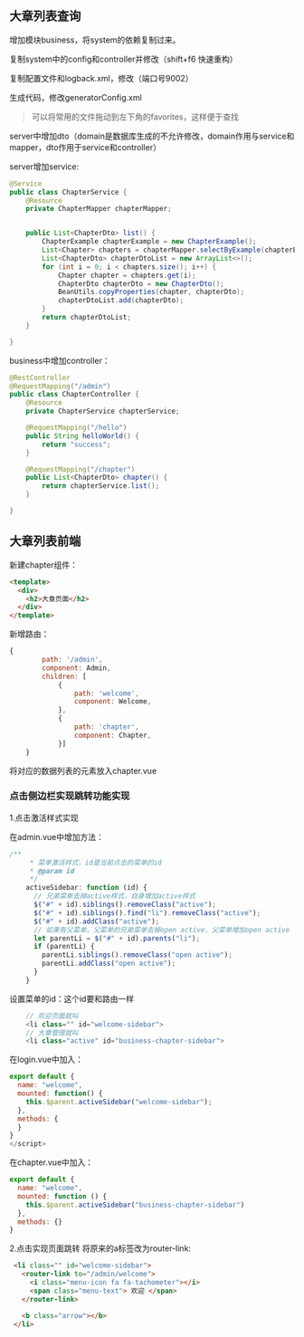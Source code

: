 ## 大章列表查询
增加模块business，将system的依赖复制过来。

复制system中的config和controller并修改（shift+f6 快速重构）

复制配置文件和logback.xml，修改（端口号9002）

生成代码，修改generatorConfig.xml

> 可以将常用的文件拖动到左下角的favorites，这样便于查找

server中增加dto（domain是数据库生成的不允许修改，domain作用与service和mapper，dto作用于service和controller）

server增加service:
```java
@Service
public class ChapterService {
    @Resource
    private ChapterMapper chapterMapper;


    public List<ChapterDto> list() {
        ChapterExample chapterExample = new ChapterExample();
        List<Chapter> chapters = chapterMapper.selectByExample(chapterExample);
        List<ChapterDto> chapterDtoList = new ArrayList<>();
        for (int i = 0; i < chapters.size(); i++) {
            Chapter chapter = chapters.get(i);
            ChapterDto chapterDto = new ChapterDto();
            BeanUtils.copyProperties(chapter, chapterDto);
            chapterDtoList.add(chapterDto);
        }
        return chapterDtoList;
    }

}
```
business中增加controller：
```java
@RestController
@RequestMapping("/admin")
public class ChapterController {
    @Resource
    private ChapterService chapterService;

    @RequestMapping("/hello")
    public String helloWorld() {
        return "success";
    }

    @RequestMapping("/chapter")
    public List<ChapterDto> chapter() {
        return chapterService.list();
    }

}
```

## 大章列表前端
新建chapter组件：
```html
<template>
  <div>
    <h2>大章页面</h2>
  </div>
</template>
```
新增路由：
```javascript
{
        path: '/admin',
        component: Admin,
        children: [
            {
                path: 'welcome',
                component: Welcome,
            },
            {
                path: 'chapter',
                component: Chapter,
            }]
    }
```
将对应的数据列表的元素放入chapter.vue

### 点击侧边栏实现跳转功能实现
1.点击激活样式实现

在admin.vue中增加方法：
```javascript
/**
     * 菜单激活样式，id是当前点击的菜单的id
     * @param id
     */
    activeSidebar: function (id) {
      // 兄弟菜单去掉active样式，自身增加active样式
      $("#" + id).siblings().removeClass("active");
      $("#" + id).siblings().find("li").removeClass("active");
      $("#" + id).addClass("active");
      // 如果有父菜单，父菜单的兄弟菜单去掉open active，父菜单增加open active
      let parentLi = $("#" + id).parents("li");
      if (parentLi) {
        parentLi.siblings().removeClass("open active");
        parentLi.addClass("open active");
      }
    }
```
设置菜单的id：这个id要和路由一样
```javascript
    // 欢迎页面就叫
    <li class="" id="welcome-sidebar">
    // 大章管理就叫
    <li class="active" id="business-chapter-sidebar">
```

在login.vue中加入：
```javascript
export default {
  name: "welcome",
  mounted: function() {
    this.$parent.activeSidebar("welcome-sidebar");
  },
  methods: {
  }
}
</script>
```
在chapter.vue中加入：
```javascript
export default {
  name: "welcome",
  mounted: function () {
    this.$parent.activeSidebar("business-chapter-sidebar")
  },
  methods: {}
}
```
2.点击实现页面跳转
将原来的a标签改为router-link:
```html
 <li class="" id="welcome-sidebar">
   <router-link to="/admin/welcome">
     <i class="menu-icon fa fa-tachometer"></i>
     <span class="menu-text"> 欢迎 </span>
   </router-link>

   <b class="arrow"></b>
 </li>
```
